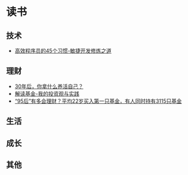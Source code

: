 # 读书

## 技术

* [高效程序员的45个习惯-敏捷开发修炼之道](docs/45_habits_of_highly_effective_programmers_the_way_to_practice_agile_development.md)

## 理财

* [30年后，你拿什么养活自己？](docs/what_will_you_do_to_support_yourself_in_30_years.md)
* [解读基金-我的投资观与实践](docs/Interpreting_funds.md)
* [“95后”有多会理财？平均22岁买入第一只基金，有人同时持有3115只基金](docs/fund/20220630.md)

## 生活

## 成长

## 其他